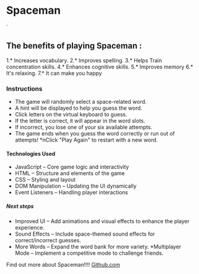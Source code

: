 # Spaceman
`
## The benefits of playing Spaceman :


1.* Increases vocabulary.
2.* Improves spelling.
3.* Helps Train concentration skills.
4.* Enhances cognitive skills.
5.* Improves memory
6.* It's relaxing.
7.* It can make you happy

### Instructions

* The game will randomly select a space-related word.
* A hint will be displayed to help you guess the word.
* Click letters on the virtual keyboard to guess.
* If the letter is correct, it will appear in the word slots.
* If incorrect, you lose one of your six available attempts.
* The game ends when you guess the word correctly or run out of attempts!
*nClick "Play Again" to restart with a new word.

#### Technologies Used

* JavaScript – Core game logic and interactivity
* HTML – Structure and elements of the game
* CSS – Styling and layout
* DOM Manipulation – Updating the UI dynamically
* Event Listeners – Handling player interactions

##### Next steps

* Improved UI – Add animations and visual effects to enhance the player experience.
 * Sound Effects – Include space-themed sound effects for correct/incorrect guesses.
 * More Words – Expand the word bank for more variety.
 *Multiplayer Mode – Implement a competitive mode to challenge friends.

 Find out more about Spaceman!!!!
[Github.com](https://github.com/joally/Spaceman.git])
